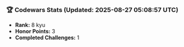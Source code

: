 ### 🏆 Codewars Stats (Updated: 2025-08-27 05:08:57 UTC)

- **Rank:** 8 kyu
- **Honor Points:** 3
- **Completed Challenges:** 1
